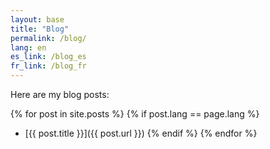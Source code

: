 ```yaml
---
layout: base
title: "Blog"
permalink: /blog/
lang: en
es_link: /blog_es
fr_link: /blog_fr
---
```


Here are my blog posts:

{% for post in site.posts %}
  {% if post.lang == page.lang %}
  - [{{ post.title }}]({{ post.url }})
  {% endif %}
{% endfor %}
